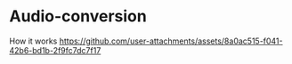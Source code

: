 # Audio-conversion
How it works
https://github.com/user-attachments/assets/8a0ac515-f041-42b6-bd1b-2f9fc7dc7f17
